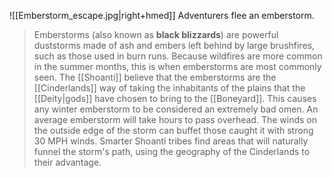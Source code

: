 ![[Emberstorm_escape.jpg|right+hmed]] 
 Adventurers flee an emberstorm.
> Emberstorms (also known as **black blizzards**) are powerful duststorms made of ash and embers left behind by large brushfires, such as those used in burn runs. Because wildfires are more common in the summer months, this is when emberstorms are most commonly seen. The [[Shoanti]] believe that the emberstorms are the [[Cinderlands]] way of taking the inhabitants of the plains that the [[Deity|gods]] have chosen to bring to the [[Boneyard]]. This causes any winter emberstorm to be considered an extremely bad omen. An average emberstorm will take hours to pass overhead. The winds on the outside edge of the storm can buffet those caught it with strong 30 MPH winds. Smarter Shoanti tribes find areas that will naturally funnel the storm's path, using the geography of the Cinderlands to their advantage.







